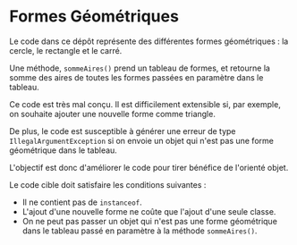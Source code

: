 # Formes Géométriques

Le code dans ce dépôt représente des différentes formes géométriques : la cercle, le rectangle et le carré.

Une méthode, `sommeAires()` prend un tableau de formes, et retourne la somme des aires de toutes les formes passées en paramètre dans le tableau.

Ce code est très mal conçu. Il est difficilement extensible si, par exemple, on souhaite ajouter une nouvelle forme comme triangle.

De plus, le code est susceptible à générer une erreur de type `IllegalArgumentException` si on envoie un objet qui n'est pas une forme géométrique dans le tableau.  

L'objectif est donc d'améliorer le code pour tirer bénéfice de l'orienté objet.

Le code cible doit satisfaire les conditions suivantes :
* Il ne contient pas de `instanceof`.
* L'ajout d'une nouvelle forme ne coûte que l'ajout d'une seule classe.
* On ne peut pas passer un objet qui n'est pas une forme géométrique dans le tableau passé en paramètre à la méthode `sommeAires()`.
